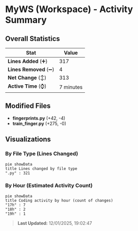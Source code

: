 # MyWS (Workspace) - Activity Summary 

## Overall Statistics

| Stat                   | Value                                                             |
| ---------------------- | ----------------------------------------------------------------- |
| **Lines Added** (➕)   | 317                                          |
| **Lines Removed** (➖) | 4                                        |
| **Net Change** (↕)    | 313                |
| **Active Time** (⌚)   | 7 minutes |


## Modified Files
- **fingerprints.py** (+42, -4)
- **train_finger.py** (+275, -0)

## Visualizations

### By File Type (Lines Changed)

```mermaid
pie showData
title Lines changed by file type
".py" : 321
```

### By Hour (Estimated Activity Count)

```mermaid
pie showData
title Coding activity by hour (count of changes)
"17h" : 7
"18h" : 2
"19h" : 1
```


> **Last Updated:** 12/01/2025, 19:02:47
